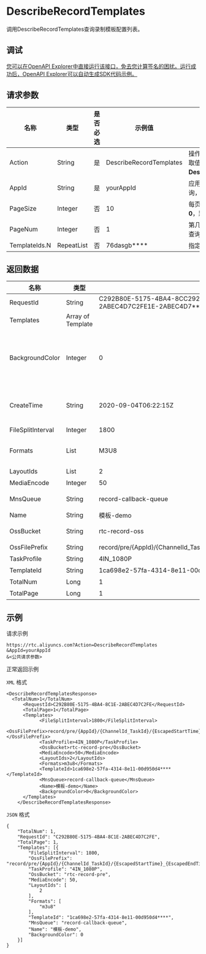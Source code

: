 # DescribeRecordTemplates

调用DescribeRecordTemplates查询录制模板配置列表。

## 调试

[您可以在OpenAPI Explorer中直接运行该接口，免去您计算签名的困扰。运行成功后，OpenAPI Explorer可以自动生成SDK代码示例。](https://api.aliyun.com/#product=rtc&api=DescribeRecordTemplates&type=RPC&version=2018-01-11)

## 请求参数

|名称|类型|是否必选|示例值|描述|
|--|--|----|---|--|
|Action|String|是|DescribeRecordTemplates|操作接口名，系统规定参数。取值：**DescribeRecordTemplates**。 |
|AppId|String|是|yourAppId|应用ID。通过控制台创建和查询，仅支持传单个ID。 |
|PageSize|Integer|否|10|每页显示个数。取值必须大于**0**，默认取值**10**。 |
|PageNum|Integer|否|1|第几页。取值必须大于**0**，默认查询第**1**页。 |
|TemplateIds.N|RepeatList|否|76dasgb\*\*\*\*|指定查询模板ID列表。 |

## 返回数据

|名称|类型|示例值|描述|
|--|--|---|--|
|RequestId|String|C292B80E-5175-4BA4-8CC292B80E-5175-4BA4-8C1E-2ABEC4D7C2FE1E-2ABEC4D7\*\*\*\*|请求ID。 |
|Templates|Array of Template| |录制配置模板。 |
|BackgroundColor|Integer|0|背景色RGB。默认是**0**（黑色）。计算公式为R+G×256+B×65536，R（红）、G（绿）、B（蓝）的取值：**0~255**。 |
|CreateTime|String|2020-09-04T06:22:15Z|创建时间。格式为：*yyyy-MM-dd*T*HH:mm:ss*Z（UTC时间）。 |
|FileSplitInterval|Integer|1800|文件切割时长。 |
|Formats|List|M3U8|录制文件格式。当前仅支持：**M3U8、MP4、FLV**。 |
|LayoutIds|List|2|布局ID列表。 |
|MediaEncode|Integer|50|编码选项。 |
|MnsQueue|String|record-callback-queue|录制事件回调mns队列名称。 |
|Name|String|模板-demo|录制配置模板名称。 |
|OssBucket|String|rtc-record-oss|录制文件存储OSS bucket名称。 |
|OssFilePrefix|String|record/pre/\{AppId\}/\{ChannelId\_TaskId\}/\{EscapedStartTime\}\_\{EscapedEndTime\}|录制文件命名规则。 |
|TaskProfile|String|4IN\_1080P|任务规格。 |
|TemplateId|String|1ca698e2-57fa-4314-8e11-00d950d4\*\*\*\*|录制配置模板ID。 |
|TotalNum|Long|1|返回结果数。 |
|TotalPage|Long|1|返回分页数。 |

## 示例

请求示例

```
https://rtc.aliyuncs.com?Action=DescribeRecordTemplates
&AppId=yourAppId
&<公共请求参数>
```

正常返回示例

`XML` 格式

```
<DescribeRecordTemplatesResponse>
  <TotalNum>1</TotalNum>
	  <RequestId>C292B80E-5175-4BA4-8C1E-2ABEC4D7C2FE</RequestId>
	  <TotalPage>1</TotalPage>
	  <Templates>
		    <FileSplitInterval>1800</FileSplitInterval>
    <OssFilePrefix>record/pre/{AppId}/{ChannelId_TaskId}/{EscapedStartTime}_{EscapedEndTime}</OssFilePrefix>
		    <TaskProfile>4IN_1080P</TaskProfile>
		    <OssBucket>rtc-record-pre</OssBucket>
		    <MediaEncode>50</MediaEncode>
		    <LayoutIds>2</LayoutIds>
		    <Formats>m3u8</Formats>
		    <TemplateId>1ca698e2-57fa-4314-8e11-00d950d4****</TemplateId>
		    <MnsQueue>record-callback-queue</MnsQueue>
		    <Name>模板-demo</Name>
		    <BackgroundColor>0</BackgroundColor>
	  </Templates>
    </DescribeRecordTemplatesResponse>
```

`JSON` 格式

```
{
	"TotalNum": 1,
	"RequestId": "C292B80E-5175-4BA4-8C1E-2ABEC4D7C2FE",
	"TotalPage": 1,
	"Templates": [{
		"FileSplitInterval": 1800,
		"OssFilePrefix": "record/pre/{AppId}/{ChannelId_TaskId}/{EscapedStartTime}_{EscapedEndTime}",
		"TaskProfile": "4IN_1080P",
		"OssBucket": "rtc-record-pre",
		"MediaEncode": 50,
		"LayoutIds": [
			2
		],
		"Formats": [
			"m3u8"
		],
		"TemplateId": "1ca698e2-57fa-4314-8e11-00d950d4****",
		"MnsQueue": "record-callback-queue",
		"Name": "模板-demo",
		"BackgroundColor": 0
	}]
}
```

